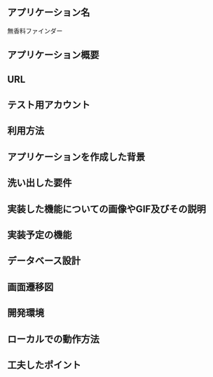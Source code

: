 ## アプリケーション名
無香料ファインダー

## アプリケーション概要

## URL

## テスト用アカウント

## 利用方法
## アプリケーションを作成した背景
## 洗い出した要件
## 実装した機能についての画像やGIF及びその説明
## 実装予定の機能
## データベース設計
## 画面遷移図
## 開発環境
## ローカルでの動作方法
## 工夫したポイント
